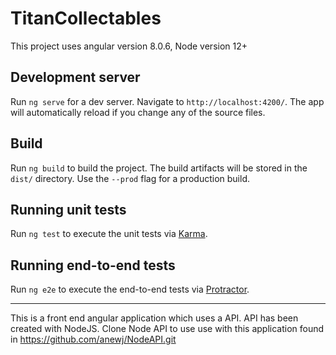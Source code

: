 # TitanCollectables

This project uses 
angular version 8.0.6,
Node version 12+

## Development server

Run `ng serve` for a dev server. Navigate to `http://localhost:4200/`. The app will automatically reload if you change any of the source files.

## Build

Run `ng build` to build the project. The build artifacts will be stored in the `dist/` directory. Use the `--prod` flag for a production build.

## Running unit tests

Run `ng test` to execute the unit tests via [Karma](https://karma-runner.github.io).

## Running end-to-end tests

Run `ng e2e` to execute the end-to-end tests via [Protractor](http://www.protractortest.org/).

____________________

This is a front end angular application which uses a API. API has been created with NodeJS.
Clone Node API to use use with this application found in https://github.com/anewj/NodeAPI.git
